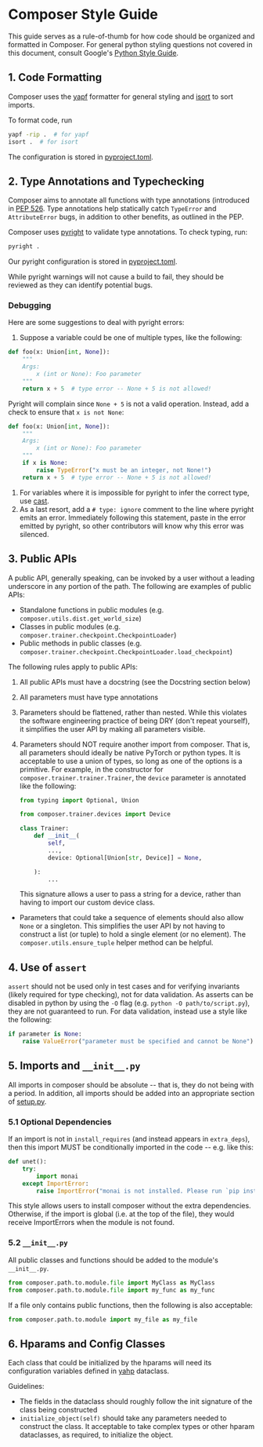 # Composer Style Guide

This guide serves as a rule-of-thumb for how code should be organized and formatted in Composer. For general python styling questions not covered in this document, consult Google's [Python Style Guide](https://google.github.io/styleguide/pyguide.html).

## 1. Code Formatting

Composer uses the [yapf](https://github.com/google/yapf) formatter for general styling and [isort](https://github.com/PyCQA/isort) to sort imports.

To format code, run

```bash
yapf -rip .  # for yapf
isort .  # for isort
```

The configuration is stored in [pyproject.toml](pyproject.toml).


## 2. Type Annotations and Typechecking

Composer aims to annotate all functions with type annotations (introduced in [PEP 526](https://www.python.org/dev/peps/pep-0526/). Type annotations help statically catch `TypeError` and `AttributeError` bugs, in addition to other benefits, as outlined in the PEP.

Composer uses [pyright](https://github.com/microsoft/pyright)
to validate type annotations. To check typing, run:

```bash
pyright .
```

Our pyright configuration is stored in [pyproject.toml](pyproject.toml).

While pyright warnings will not cause a build to fail, they should be reviewed as they can identify potential bugs.

### Debugging

Here are some suggestions to deal with pyright errors:

1. Suppose a variable could be one of multiple types, like the following:

```python
def foo(x: Union[int, None]):
    """
    Args:
        x (int or None): Foo parameter
    """
    return x + 5  # type error -- None + 5 is not allowed!
```

Pyright will complain since `None + 5` is not a valid operation. Instead, add a check to ensure that `x is not None`:

```python
def foo(x: Union[int, None]):
    """
    Args:
        x (int or None): Foo parameter
    """
    if x is None:
        raise TypeError("x must be an integer, not None!")
    return x + 5  # type error -- None + 5 is not allowed!
```

1. For variables where it is impossible for pyright to infer the correct type, use [cast](https://docs.python.org/3/library/typing.html#typing.cast).
1. As a last resort, add a `# type: ignore` comment to the line where pyright emits an error. Immediately following this statement, paste in the error emitted by pyright, so other contributors will know why this error was silenced.


## 3. Public APIs
A public API, generally speaking, can be invoked by a user without a leading underscore in any portion of the path. The following are examples of public APIs:

* Standalone functions in public modules (e.g. `composer.utils.dist.get_world_size`)
* Classes in public modules (e.g. `composer.trainer.checkpoint.CheckpointLoader`)
* Public methods in public classes (e.g. `composer.trainer.checkpoint.CheckpointLoader.load_checkpoint`)

The following rules apply to public APIs:
1. All public APIs must have a docstring (see the Docstring section below)
2. All parameters must have type annotations
3. Parameters should be flattened, rather than nested. While this violates the software engineering practice of being DRY (don't repeat yourself), it simplifies the user API by making all parameters visible.
4. Parameters should NOT require another import from composer. That is, all parameters should ideally be native PyTorch or python types. It is acceptable to use a union of types, so long as one of the options is a primitive. For example, in the constructor for `composer.trainer.trainer.Trainer`, the `device` parameter is annotated like the following:

    ```python
    from typing import Optional, Union

    from composer.trainer.devices import Device

    class Trainer:
        def __init__(
            self,
            ...,
            device: Optional[Union[str, Device]] = None,

        ):
            ...
    ```

    This signature allows a user to pass a string for a device, rather than having to import our custom device class.
* Parameters that could take a sequence of elements should also allow `None` or a singleton. This simplifies the user API by not having to construct a list (or tuple) to hold a single element (or no element). The `composer.utils.ensure_tuple` helper method can be helpful.


## 4. Use of `assert`

`assert` should not be used only in test cases and for verifying invariants (likely required for type checking), not for data validation. As asserts can be disabled in python by using the `-O` flag (e.g. `python -O path/to/script.py`), they are not guaranteed to run. For data validation, instead use a style like the following:

```python
if parameter is None:
    raise ValueError("parameter must be specified and cannot be None")
```


## 5. Imports and `__init__.py`


All imports in composer should be absolute -- that is, they do not being with a period. In addition, all imports should be added into an appropriate section of [setup.py](setup.py).

### 5.1 Optional Dependencies

If an import is not in `install_requires` (and instead appears in `extra_deps`), then this import MUST be conditionally imported in the code -- e.g. like this:

```python
def unet():
    try:
        import monai
    except ImportError:
        raise ImportError("monai is not installed. Please run `pip install composer[unet])
```

This style allows users to install composer without the extra dependencies. Otherwise, if the import is global (i.e. at the top of the file), they would receive ImportErrors when the module is not found.

### 5.2 `__init__.py`
All public classes and functions should be added to the module's `__init__.py`.

```python
from composer.path.to.module.file import MyClass as MyClass
from composer.path.to.module.file import my_func as my_func
```

If a file only contains public functions, then the following is also acceptable:

```python
from composer.path.to.module import my_file as my_file
```


## 6. Hparams and Config Classes

Each class that could be initialized by the hparams will need its configuration variables defined in [yahp](https://github.com/mosaicml/yahp) dataclass.

Guidelines:
* The fields in the dataclass should roughly follow the init signature of the class being constructed
* `initialize_object(self)` should take any parameters needed to construct the class. It acceptable to take complex types or other hparam dataclasses, as required, to initialize the object.
